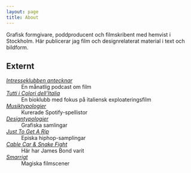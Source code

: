 ```yaml
---
layout: page
title: About
---
```


Grafisk formgivare, poddproducent och filmskribent med hemvist i Stockholm.
Här publicerar jag film och designrelaterat material i text och bildform.

## Externt

<dl>
  <dt>
    <a href="http://ikapodcast.se">
      <i>
        Intresseklubben antecknar
      </i>
    </a>
  </dt>
    <dd>
      En månatlig podcast om film
    </dd>
  <dt>
    <a href="http://ticdifilmklubb.com">
      <i>
        Tutti i Colori dell'Italia
      </i>
    </a>
    <dd>
      En bioklubb med fokus på italiensk exploateringsfilm
    </dd>
  <dt>
    <a href="http://www.rymden.co/music">
      <i>
        Musiktypologier
      </i>
    </a>
  </dt>
    <dd>
      Kurerade Spotify-spellistor
    </dd>
      <dt>
    <a href="https://www.are.na/jesper">
      <i>
        Designtypologier
      </i>
    </a>
  </dt>
    <dd>
      Grafiska samlingar
    </dd>
  <dt>
    <a href="http://www.justtogetarip.com">
      <i>
        Just To Get A Rip
      </i>
    </a>
  </dt>
    <dd>
      Episka hiphop-samplingar
    </dd>
  <dt>
    <a href="http://www.cablecarandsnakefight.com">
      <i>
        Cable Car &amp; Snake Fight
      </i>
    </a>
  </dt>
    <dd>
      Här har James Bond varit
     </dd>
  <dt>
    <a href="http://smarrigt.tumblr.com">
      <i>
        Smarrigt
      </i>
    </a>
  </dt>
    <dd>
      Magiska filmscener
     </dd>
